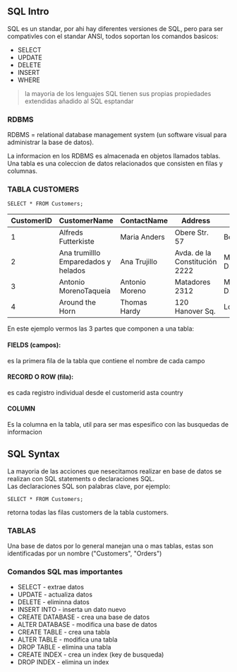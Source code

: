 ## SQL Intro

SQL es un standar, por ahi hay diferentes versiones de SQL, pero para ser compativles con el standar ANSI, todos soportan los comandos basicos:

- SELECT
- UPDATE
- DELETE
- INSERT
- WHERE

> la mayoria de los lenguajes SQL tienen sus propias propiedades extendidas añadido al SQL esptandar

### RDBMS

RDBMS = relational database management system (un software visual para administrar la base de datos).

La informacion en los RDBMS es almacenada en objetos llamados tablas.  
Una tabla es una coleccion de datos relacionados que consisten en filas y columnas.

### TABLA CUSTOMERS

```
SELECT * FROM Customers;
```

| CustomerID | CustomerName                        | ContactName    | Address                       | City       | PostalCode | Country |
| ---------- | ----------------------------------- | -------------- | ----------------------------- | ---------- | ---------- | ------- |
| 1          | Alfreds Futterkiste                 | Maria Anders   | Obere Str. 57                 | Berlin     | 12209      | Germany |
| 2          | Ana trumilllo Emparedados y helados | Ana Trujillo   | Avda. de la Constitución 2222 | Mexico D.F | 05021      | Mexico  |
| 3          | Antonio MorenoTaqueia               | Antonio Moreno | Matadores 2312                | Mexico D.F | 05023      | Mexico  |
| 4          | Around the Horn                     | Thomas Hardy   | 120 Hanover Sq.               | London     | Wa1 1DP    | UK      |

En este ejemplo vermos las 3 partes que componen a una tabla:

#### FIELDS (campos):

es la primera fila de la tabla que contiene el nombre de cada campo

#### RECORD O ROW (fila):

es cada registro individual desde el customerid asta country

#### COLUMN

Es la columna en la tabla, util para ser mas espesifico con las busquedas de informacion

<!-- ```mermaid
sequenceDiagram
    participant browser
    participant server

    browser->>server: POST https://studies.cs.helsinki.fi/exampleapp/new_note_spa
    activate server
    server->>browser: json object (status 201 created)
    deactivate server

    Note right of browser: The browser begins executing JavaScript code that manipulates the DOM to add the JSON response object to the notes list.
``` -->

## SQL Syntax

La mayoria de las acciones que nesecitamos realizar en base de datos se realizan con SQL statements o declaraciones SQL.  
Las declaraciones SQL son palabras clave, por ejemplo:

```
SELECT * FROM Customers;
```

retorna todas las filas customers de la tabla customers.

### TABLAS

Una base de datos por lo general manejan una o mas tablas, estas son identificadas por un nombre ("Customers", "Orders")

### Comandos SQL mas importantes

- SELECT - extrae datos
- UPDATE - actualiza datos
- DELETE - eliminna datos
- INSERT INTO - inserta un dato nuevo
- CREATE DATABASE - crea una base de datos
- ALTER DATABASE - modifica una base de datos
- CREATE TABLE - crea una tabla
- ALTER TABLE - modifica una tabla
- DROP TABLE - elimina una tabla
- CREATE INDEX - crea un index (key de busqueda)
- DROP INDEX - elimina un index
